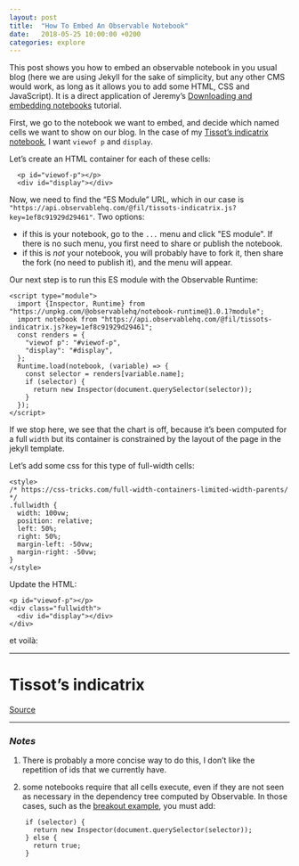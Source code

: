 ```yaml
---
layout: post
title:  "How To Embed An Observable Notebook"
date:   2018-05-25 10:00:00 +0200
categories: explore
---
```


This post shows you how to embed an observable notebook in you usual blog (here we are using Jekyll for the sake of simplicity, but any other CMS would work, as long as it allows you to add some HTML, CSS and JavaScript). It is a direct application of Jeremy’s [Downloading and embedding notebooks](https://beta.observablehq.com/@jashkenas/downloading-and-embedding-notebooks) tutorial.

First, we go to the notebook we want to embed, and decide which named cells we want to show on our blog. In the case of my [Tissot’s indicatrix notebook](https://beta.observablehq.com/@fil/tissots-indicatrix), I want 
`viewof p` and `display`.

Let’s create an HTML container for each of these cells: 

```
  <p id="viewof-p"></p>
  <div id="display"></div>
```

Now, we need to find the “ES Module” URL, which in our case is `"https://api.observablehq.com/@fil/tissots-indicatrix.js?key=1ef8c91929d29461"`. Two options:
- if this is your notebook, go to the `...` menu and click "ES module". If there is no such menu, you first need to share or publish the notebook.
- if this is _not_ your notebook, you will probably have to fork it, then share the fork (no need to publish it), and the menu will appear.

Our next step is to run this ES module with the Observable Runtime:

```
<script type="module">
  import {Inspector, Runtime} from "https://unpkg.com/@observablehq/notebook-runtime@1.0.1?module";
  import notebook from "https://api.observablehq.com/@fil/tissots-indicatrix.js?key=1ef8c91929d29461";
  const renders = {
    "viewof p": "#viewof-p",
    "display": "#display",
  };
  Runtime.load(notebook, (variable) => {
    const selector = renders[variable.name];
    if (selector) {
      return new Inspector(document.querySelector(selector));
    }
  });
</script>
```

If we stop here, we see that the chart is off, because it’s been computed for a full `width` but its container is constrained by the layout of the page in the jekyll template. 

Let’s add some css for this type of full-width cells:

```
<style>
/* https://css-tricks.com/full-width-containers-limited-width-parents/ */
.fullwidth {
  width: 100vw;
  position: relative;
  left: 50%;
  right: 50%;
  margin-left: -50vw;
  margin-right: -50vw;
}
</style>
```

Update the HTML:
```
<p id="viewof-p"></p>
<div class="fullwidth">
  <div id="display"></div>
</div>
```

et voilà:

----

# Tissot’s indicatrix

<p id="viewof-p"></p>
<div class="fullwidth">
  <div id="display"></div>
</div>

<script type="module">
  import {Inspector, Runtime} from "https://unpkg.com/@observablehq/notebook-runtime@1.0.1?module";
  import notebook from "https://api.observablehq.com/@fil/tissots-indicatrix.js?key=1ef8c91929d29461";
  const renders = {
    "viewof p": "#viewof-p",
    "display": "#display",
  };
  Runtime.load(notebook, (variable) => {
    const selector = renders[variable.name];
    if (selector) {
      return new Inspector(document.querySelector(selector));
    }
  });
</script>

<style>
/* https://css-tricks.com/full-width-containers-limited-width-parents/ */
.fullwidth {
  width: 100vw;
  position: relative;
  left: 50%;
  right: 50%;
  margin-left: -50vw;
  margin-right: -50vw;
}
</style>

[Source](https://beta.observablehq.com/@fil/tissots-indicatrix)


----

### _Notes_

1. There is probably a more concise way to do this, I don’t like the repetition of ids that we currently have.

2. some notebooks require that all cells execute, even if they are not seen as necessary in the dependency tree computed by Observable. In those cases, such as the [breakout example](./2018/05/24/breakout.html), you must add:

```
    if (selector) {
      return new Inspector(document.querySelector(selector));
    } else {
      return true;
    }
```
